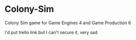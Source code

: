 # Colony-Sim
Colony Sim game for Game Engines 4 and Game Production 6

I'd put trello link but I can't secure it, very sad

